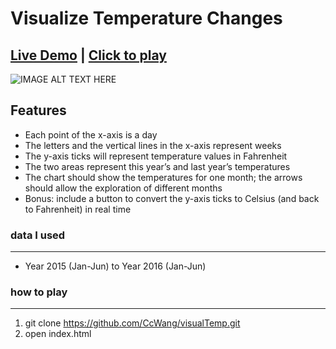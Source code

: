 # Visualize Temperature Changes

## [Live Demo](https://www.youtube.com/watch?v=em-OPRsEaps)  | [Click to play](https://ccwang.github.io/visualTemp/index.html)

![IMAGE ALT TEXT HERE](https://raw.github.com/CcWang/visualTemp/master/static/imgs/demo.png)

## Features
* Each point of the x-axis is a day
* The letters and the vertical lines in the x-axis represent weeks
* The y-axis ticks will represent temperature values in Fahrenheit
* The two areas represent this year’s and last year’s temperatures
* The chart should show the temperatures for one month; the arrows should allow the exploration of different months
* Bonus: include a button to convert the y-axis ticks to Celsius (and back to Fahrenheit) in real time

### data I used
***
* Year 2015 (Jan-Jun) to Year 2016 (Jan-Jun)

### how to play
***
1. git clone https://github.com/CcWang/visualTemp.git
2. open index.html



